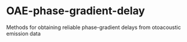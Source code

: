 # OAE-phase-gradient-delay
Methods for obtaining reliable phase-gradient delays from otoacoustic emission data
